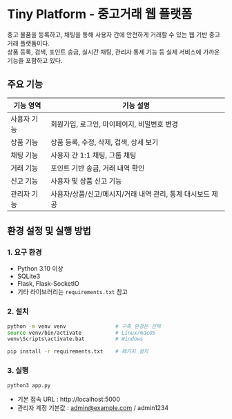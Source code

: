 # Tiny Platform - 중고거래 웹 플랫폼

중고 물품을 등록하고, 채팅을 통해 사용자 간에 안전하게 거래할 수 있는 웹 기반 중고거래 플랫폼이다.  
상품 등록, 검색, 포인트 송금, 실시간 채팅, 관리자 통제 기능 등 실제 서비스에 가까운 기능을 포함하고 있다.


## 주요 기능

| 기능 영역 | 기능 설명 |
| -------- | -------- |
| 사용자 기능 | 회원가입, 로그인, 마이페이지, 비밀번호 변경 |
| 상품 기능 | 상품 등록, 수정, 삭제, 검색, 상세 보기 |
| 채팅 기능 | 사용자 간 1:1 채팅, 그룹 채팅 |
| 거래 기능 | 포인트 기반 송금, 거래 내역 확인 |
| 신고 기능 | 사용자 및 상품 신고 기능 |
| 관리자 기능 | 사용자/상품/신고/메시지/거래 내역 관리, 통계 대시보드 제공 |


## 환경 설정 및 실행 방법

### 1. 요구 환경

- Python 3.10 이상
- SQLite3
- Flask, Flask-SocketIO
- 기타 라이브러리는 `requirements.txt` 참고


### 2. 설치

```bash
python -m venv venv                # 구축 환경은 선택
source venv/bin/activate           # Linux/macOS
venv\Scripts\activate.bat          # Windows

pip install -r requirements.txt    # 패키지 설치
```

### 3. 실행

```bash
python3 app.py
```
- 기본 접속 URL : http://localhost:5000
- 관리자 계정 기본값 : admin@example.com / admin1234